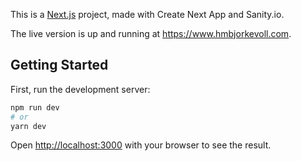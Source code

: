 This is a [Next.js](https://nextjs.org/) project, made with Create Next App and Sanity.io.


The live version is up and running at https://www.hmbjorkevoll.com. 


## Getting Started

First, run the development server:

```bash
npm run dev
# or
yarn dev
```

Open [http://localhost:3000](http://localhost:3000) with your browser to see the result.